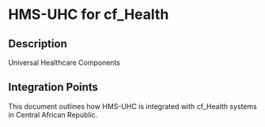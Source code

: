 # HMS-UHC for cf_Health

## Description

Universal Healthcare Components

## Integration Points

This document outlines how HMS-UHC is integrated with cf_Health systems in Central African Republic.
